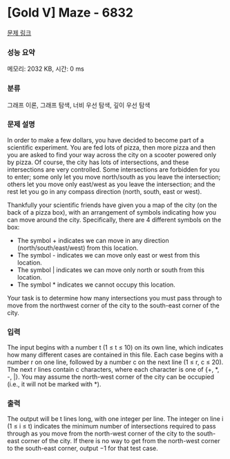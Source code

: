 # [Gold V] Maze - 6832 

[문제 링크](https://www.acmicpc.net/problem/6832) 

### 성능 요약

메모리: 2032 KB, 시간: 0 ms

### 분류

그래프 이론, 그래프 탐색, 너비 우선 탐색, 깊이 우선 탐색

### 문제 설명

<p>In order to make a few dollars, you have decided to become part of a scientific experiment. You are fed lots of pizza, then more pizza and then you are asked to find your way across the city on a scooter powered only by pizza. Of course, the city has lots of intersections, and these intersections are very controlled. Some intersections are forbidden for you to enter; some only let you move north/south as you leave the intersection; others let you move only east/west as you leave the intersection; and the rest let you go in any compass direction (north, south, east or west).</p>

<p>Thankfully your scientific friends have given you a map of the city (on the back of a pizza box), with an arrangement of symbols indicating how you can move around the city. Specifically, there are 4 different symbols on the box:</p>

<ul>
	<li>The symbol + indicates we can move in any direction (north/south/east/west) from this location.</li>
	<li>The symbol - indicates we can move only east or west from this location.</li>
	<li>The symbol | indicates we can move only north or south from this location.</li>
	<li>The symbol * indicates we cannot occupy this location.</li>
</ul>

<p>Your task is to determine how many intersections you must pass through to move from the northwest corner of the city to the south-east corner of the city.</p>

### 입력 

 <p>The input begins with a number t (1 ≤ t ≤ 10) on its own line, which indicates how many different cases are contained in this file. Each case begins with a number r on one line, followed by a number c on the next line (1 ≤ r, c ≤ 20). The next r lines contain c characters, where each character is one of {+, *, -, |}. You may assume the north-west corner of the city can be occupied (i.e., it will not be marked with *).</p>

### 출력 

 <p>The output will be t lines long, with one integer per line. The integer on line i (1 ≤ i ≤ t) indicates the minimum number of intersections required to pass through as you move from the north-west corner of the city to the south-east corner of the city. If there is no way to get from the north-west corner to the south-east corner, output −1 for that test case.</p>

